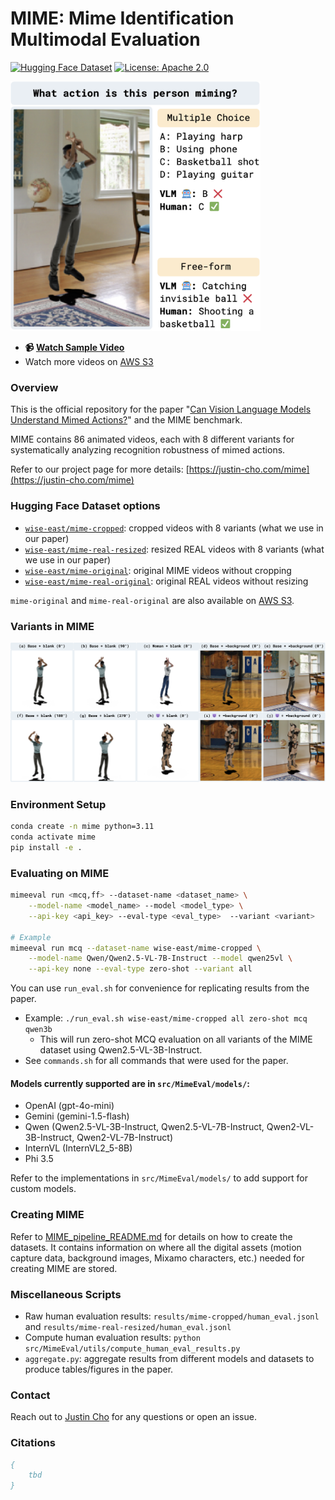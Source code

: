 # MIME: Mime Identification Multimodal Evaluation 

[![Hugging Face Dataset](https://huggingface.co/datasets/huggingface/badges/resolve/main/dataset-on-hf-md-dark.svg)](https://huggingface.co/datasets/wise-east/mime-cropped)
[![License: Apache 2.0](https://img.shields.io/badge/License-Apache%202.0-blue.svg)](https://opensource.org/licenses/Apache-2.0)


<img src="assets/intro.png" width="400">

- **📹 [Watch Sample Video](https://mime-understanding.s3.amazonaws.com/man_j_Basketball001_angle0_living_room.mp4)**
- Watch more videos on [AWS S3](https://mime-understanding.s3.amazonaws.com/index.html)

### Overview

This is the official repository for the paper "[Can Vision Language Models Understand Mimed Actions?](https://justin-cho.com/mime)" and the MIME benchmark. 


MIME contains 86 animated videos, each with 8 different variants for systematically analyzing recognition robustness of mimed actions. 

Refer to our project page for more details: [https://justin-cho.com/mime](https://justin-cho.com/mime)

### Hugging Face Dataset options

- [`wise-east/mime-cropped`](https://huggingface.co/datasets/wise-east/mime-cropped): cropped videos with 8 variants (what we use in our paper)
- [`wise-east/mime-real-resized`](https://huggingface.co/datasets/wise-east/mime-real-resized): resized REAL videos with 8 variants  (what we use in our paper)
- [`wise-east/mime-original`](https://huggingface.co/datasets/wise-east/mime-original): original MIME videos without cropping 
- [`wise-east/mime-real-original`](https://huggingface.co/datasets/wise-east/mime-real-original): original REAL videos without resizing

`mime-original` and `mime-real-original` are also available on [AWS S3](https://mime-understanding.s3.amazonaws.com/index.html).


### Variants in MIME

<img src="assets/variants.png" width="1000">


### Environment Setup

```bash
conda create -n mime python=3.11
conda activate mime
pip install -e . 
```


### Evaluating on MIME 

```bash
mimeeval run <mcq,ff> --dataset-name <dataset_name> \
    --model-name <model_name> --model <model_type> \
    --api-key <api_key> --eval-type <eval_type>  --variant <variant>

# Example 
mimeeval run mcq --dataset-name wise-east/mime-cropped \
    --model-name Qwen/Qwen2.5-VL-7B-Instruct --model qwen25vl \
    --api-key none --eval-type zero-shot --variant all
```

You can use `run_eval.sh` for convenience for replicating results from the paper.
- Example: `./run_eval.sh wise-east/mime-cropped all zero-shot mcq qwen3b`
    - This will run zero-shot MCQ evaluation on all variants of the MIME dataset using Qwen2.5-VL-3B-Instruct. 
- See `commands.sh` for all commands that were used for the paper. 


#### Models currently supported are in `src/MimeEval/models/`: 
- OpenAI (gpt-4o-mini)
- Gemini (gemini-1.5-flash)
- Qwen (Qwen2.5-VL-3B-Instruct, Qwen2.5-VL-7B-Instruct, Qwen2-VL-3B-Instruct, Qwen2-VL-7B-Instruct)
- InternVL (InternVL2_5-8B)
- Phi 3.5

Refer to the implementations in `src/MimeEval/models/` to add support for custom models. 

### Creating MIME 

Refer to [MIME_pipeline_README.md](MIME_pipeline_README.md) for details on how to create the datasets. 
It contains information on where all the digital assets (motion capture data, background images, Mixamo characters, etc.) needed for creating MIME are stored. 

###  Miscellaneous Scripts 

- Raw human evaluation results: `results/mime-cropped/human_eval.jsonl` and `results/mime-real-resized/human_eval.jsonl`
- Compute human evaluation results: `python src/MimeEval/utils/compute_human_eval_results.py`
- `aggregate.py`: aggregate results from different models and datasets to produce tables/figures in the paper. 

### Contact 

Reach out to [Justin Cho](https://justin-cho.com) for any questions or open an issue. 

### Citations

```bibtex
{
    tbd 
}
```